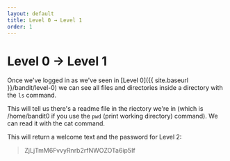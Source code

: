 ```yaml
---
layout: default
title: Level 0 → Level 1 
order: 1
---
```


# Level 0 → Level 1

Once we've logged in as we've seen in [Level 0]({{ site.baseurl }}/bandit/level-0) we can see all files and directories inside a directory with the `ls` command.

This will tell us there's a readme file in the riectory we're in (which is /home/bandit0 if you use the `pwd` (print working directory) command). We can read it with the cat command.

This will return a welcome text and the password for Level 2: 

> ZjLjTmM6FvvyRnrb2rfNWOZOTa6ip5If